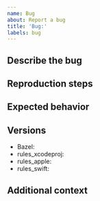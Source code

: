 ```yaml
---
name: Bug
about: Report a bug
title: 'Bug:'
labels: bug
---
```


## Describe the bug
<!-- A clear and concise description of what the bug is. -->

## Reproduction steps
<!-- Please provides steps to reproduce the behavior. Linking to a reproduction if possible. -->

## Expected behavior
<!-- A clear and concise description of what you expected to happen. -->

## Versions
- Bazel:
- rules_xcodeproj:
- rules_apple:
- rules_swift:
<!-- Any others you feel are important to note -->

## Additional context
<!-- Add any other context about the problem here. -->
